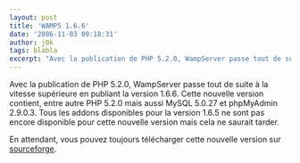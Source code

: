 ```yaml
---
layout: post
title: 'WAMP5 1.6.6'
date: '2006-11-03 09:18:31'
author: j0k
tags: blabla
excerpt: "Avec la publication de PHP 5.2.0, WampServer passe tout de suite à la vitesse supérieure en publiant la version 1.6.6.     \nCette nouvelle version contient, entre autre PHP 5.2.0 mais aussi MySQL 5.0.27 et phpMyAdmin 2.9.0.3.   Tous les addons disponibles pour la version 1.6.5 ne sont pas encore disponible pour cette nouvelle version mais cela ne saurait      …"
---
```


Avec la publication de PHP 5.2.0, WampServer passe tout de suite à la vitesse supérieure en publiant la version 1.6.6.
Cette nouvelle version contient, entre autre PHP 5.2.0 mais aussi MySQL 5.0.27 et phpMyAdmin 2.9.0.3.   Tous les addons disponibles pour la version 1.6.5 ne sont pas encore disponible pour cette nouvelle version mais cela ne saurait tarder.

En attendant, vous pouvez toujours télécharger cette nouvelle version sur [sourceforge](http://sourceforge.net/project/showfiles.php?group_id=116092).
